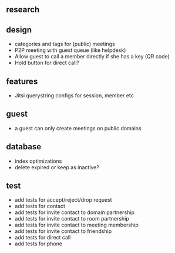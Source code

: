 ## research

## design

- categories and tags for (public) meetings
- P2P meeting with guest queue (like helpdesk)
- Allow guest to call a member directly if she has a key (QR code)
- Hold button for direct call?

## features

- Jitsi querystring configs for session, member etc

## guest

- a guest can only create meetings on public domains

## database

- index optimizations
- delete expired or keep as inactive?

## test

- add tests for accept/reject/drop request
- add tests for contact
- add tests for invite contact to domain partnership
- add tests for invite contact to room partnership
- add tests for invite contact to meeting membership
- add tests for invite contact to friendship
- add tests for direct call
- add tests for phone
